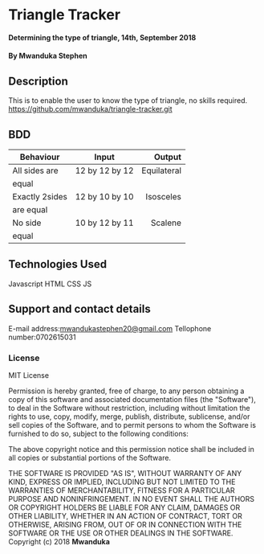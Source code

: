 # Triangle Tracker
#### Determining the type of triangle, 14th, September 2018
#### By **Mwanduka Stephen**
## Description
This is to enable the user to know the type of triangle, no skills required.
https://github.com/mwanduka/triangle-tracker.git
## BDD

|Behaviour     |  Input        |Output     |
|--------------|:-------------:|----------:|
|All sides are |12 by 12 by 12 |Equilateral|
| equal        |               |           |
|Exactly 2sides|12 by 10 by 10 |Isosceles  |
|are equal     |               |           |
|No side       | 10 by 12 by 11|Scalene    |
|equal         |               |           |

## Technologies Used
Javascript
HTML
CSS
JS
## Support and contact details
E-mail address:mwandukastephen20@gmail.com
Tellophone number:0702615031
### License

MIT License

Permission is hereby granted, free of charge, to any person obtaining a copy
of this software and associated documentation files (the "Software"), to deal
in the Software without restriction, including without limitation the rights
to use, copy, modify, merge, publish, distribute, sublicense, and/or sell
copies of the Software, and to permit persons to whom the Software is
furnished to do so, subject to the following conditions:

The above copyright notice and this permission notice shall be included in all
copies or substantial portions of the Software.

THE SOFTWARE IS PROVIDED "AS IS", WITHOUT WARRANTY OF ANY KIND, EXPRESS OR
IMPLIED, INCLUDING BUT NOT LIMITED TO THE WARRANTIES OF MERCHANTABILITY,
FITNESS FOR A PARTICULAR PURPOSE AND NONINFRINGEMENT. IN NO EVENT SHALL THE
AUTHORS OR COPYRIGHT HOLDERS BE LIABLE FOR ANY CLAIM, DAMAGES OR OTHER
LIABILITY, WHETHER IN AN ACTION OF CONTRACT, TORT OR OTHERWISE, ARISING FROM,
OUT OF OR IN CONNECTION WITH THE SOFTWARE OR THE USE OR OTHER DEALINGS IN THE
SOFTWARE.
Copyright (c) 2018 **Mwanduka**
